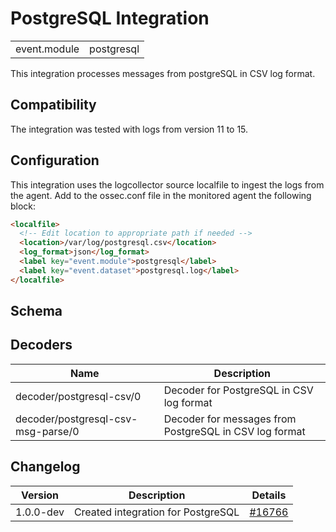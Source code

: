 # PostgreSQL Integration


|   |   |
|---|---|
| event.module | postgresql |

This integration processes messages from postgreSQL in CSV log format.

## Compatibility

The integration was tested with logs from version 11 to 15.

## Configuration

This integration uses the logcollector source localfile to ingest the logs from the agent. Add to the ossec.conf file in the monitored agent the following block:

```html
<localfile>
  <!-- Edit location to appropriate path if needed -->
  <location>/var/log/postgresql.csv</location>
  <log_format>json</log_format>
  <label key="event.module">postgresql</label>
  <label key="event.dataset">postgresql.log</label>
</localfile>
```

## Schema

## Decoders

| Name | Description |
|---|---|
| decoder/postgresql-csv/0 | Decoder for PostgreSQL in CSV log format |
| decoder/postgresql-csv-msg-parse/0 | Decoder for messages from PostgreSQL in CSV log format |
## Changelog

| Version | Description | Details |
|---|---|---|
| 1.0.0-dev | Created integration for PostgreSQL | [#16766](#) |
